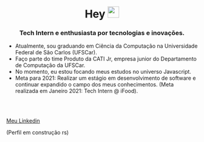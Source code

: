 <h1 align="center">Hey <img src="https://raw.githubusercontent.com/kaueMarques/kaueMarques/master/hi.gif" width="30px"></h1>

<h3 align="center">Tech Intern e enthusiasta por tecnologias e inovações.</h3>

- Atualmente, sou graduando em Ciência da Computação na Universidade Federal de São Carlos (UFSCar).
- Faço parte do time Produto da CATI Jr, empresa junior do Departamento de Computação da UFSCar.
- No momento, eu estou focando meus estudos no universo Javascript.
- Meta para 2021: Realizar um estágio em desenvolvimento de software e continuar expandido o campo dos meus conhecimentos. (Meta realizada em Janeiro 2021: Tech Intern @ iFood).


<br/><br/>

[Meu Linkedin](https://www.linkedin.com/in/alaingauthier76)

(Perfil em construção rs)
